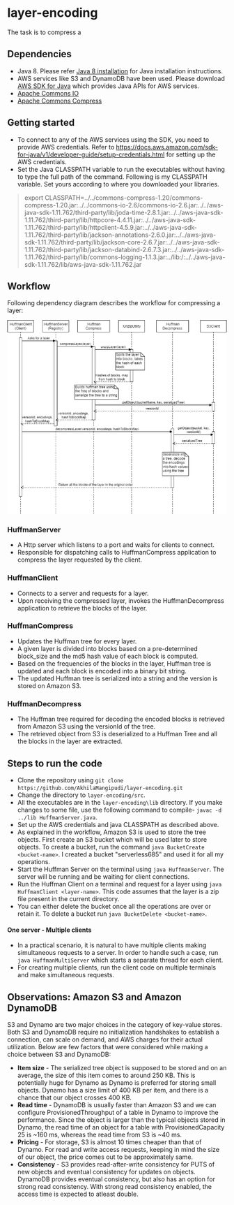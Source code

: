 # layer-encoding
The task is to compress a 
## Dependencies
* Java 8. Please refer [Java 8 installation](https://www.javahelps.com/2015/03/install-oracle-jdk-in-ubuntu.html "Java 8 installation") for Java installation instructions.
* AWS services like S3 and DynamoDB have been used. Please download [AWS SDK for Java](https://sdk-for-java.amazonwebservices.com/latest/aws-java-sdk.zip "AWS SDK for Java") which provides Java APIs for AWS services.
* [Apache Commons IO](http://www.trieuvan.com/apache//commons/io/binaries/commons-io-2.6-bin.zip "Apache Commons IO")
* [Apache Commons Compress](http://mirror.cc.columbia.edu/pub/software/apache//commons/compress/binaries/commons-compress-1.20-bin.zip "Apache Commons Compress")

## Getting started
* To connect to any of the AWS services using the SDK, you need to provide AWS credentials. Refer to https://docs.aws.amazon.com/sdk-for-java/v1/developer-guide/setup-credentials.html for setting up the AWS credentials.
* Set the Java CLASSPATH variable to run the executables without having to type the full path of the command. Following is my CLASSPATH variable. Set yours according to where you downloaded your libraries.
> export CLASSPATH=../../commons-compress-1.20/commons-compress-1.20.jar:../../commons-io-2.6/commons-io-2.6.jar:../../aws-java-sdk-1.11.762/third-party/lib/joda-time-2.8.1.jar:../../aws-java-sdk-1.11.762/third-party/lib/httpcore-4.4.11.jar:../../aws-java-sdk-1.11.762/third-party/lib/httpclient-4.5.9.jar:../../aws-java-sdk-1.11.762/third-party/lib/jackson-annotations-2.6.0.jar:../../aws-java-sdk-1.11.762/third-party/lib/jackson-core-2.6.7.jar:../../aws-java-sdk-1.11.762/third-party/lib/jackson-databind-2.6.7.3.jar:../../aws-java-sdk-1.11.762/third-party/lib/commons-logging-1.1.3.jar:../lib:/:../../aws-java-sdk-1.11.762/lib/aws-java-sdk-1.11.762.jar
## Workflow
Following dependency diagram describes the workflow for compressing a layer:

![alt text](https://github.com/AkhilaMangipudi/layer-encoding/blob/master/serverless_uml.png?raw=true)

### HuffmanServer ###
* A Http server which listens to a port and waits for clients to connect.
* Responsible for dispatching calls to HuffmanCompress application to compress the layer requested by the client.

### HuffmanClient ###
* Connects to a server and requests for a layer.
* Upon receiving the compressed layer, invokes the HuffmanDecompress application to retrieve the blocks of the layer.

### HuffmanCompress ###
* Updates the Huffman tree for every layer.
* A given layer is divided into blocks based on a pre-determined block_size and the md5 hash value of each block is computed.
* Based on the frequencies of the blocks in the layer, Huffman tree is updated and each block is encoded into a binary bit string.
* The updated Huffman tree is serialized into a string and the version is stored on Amazon S3.

### HuffmanDecompress ###
* The Huffman tree required for decoding the encoded blocks is retrieved from Amazon S3 using the versionId of the tree.
* The retrieved object from S3 is deserialized to a Huffman Tree and all the blocks in the layer are extracted.

## Steps to run the code ##
* Clone the repository using `git clone https://github.com/AkhilaMangipudi/layer-encoding.git`
* Change the directory to `layer-encoding/src`.
* All the executables are in the `layer-encoding\lib` directory. If you make changes to some file, use the following command to compile- `javac -d ../lib HuffmanServer.java`.
* Set up the AWS credentials and java CLASSPATH as described above.
* As explained in the workflow, Amazon S3 is used to store the tree objects. First create an S3 bucket which will be used later to store objects. To create a bucket, run the command `java BucketCreate <bucket-name>`. I created a bucket "serverless685" and used it for all my operations.
* Start the Huffman Server on the terminal using `java HuffmanServer`. The server will be running and be waiting for client connections.
* Run the Huffman Client on a terminal and request for a layer using `java HuffmanClient <layer-name>`. This code assumes that the layer is a zip file present in the current directory.
* You can either delete the bucket once all the operations are over or retain it. To delete a bucket run `java BucketDelete <bucket-name>`.
#### One server - Multiple clients ####
* In a practical scenario, it is natural to have multiple clients making simultaneous requests to a server. In order to handle such a case, run `java HuffmanMultiServer` which starts a separate thread for each client. 
* For creating multiple clients, run the client code on multiple terminals and make simultaneous requests.

## Observations: Amazon S3 and Amazon DynamoDB ##
S3 and Dynamo are two major choices in the category of key-value stores. Both S3 and DynamoDB require no initialization handshakes to establish a connection, can scale on demand, and AWS charges for their actual utilization. Below are few factors that were considered while making a choice between S3 and DynamoDB:
* **Item size** - The serialized tree object is supposed to be stored and on an average, the size of this item comes to around 250 KB. This is potentially huge for Dynamo as Dynamo is preferred for storing small objects. Dynamo has a size limit of 400 KB per item, and there is a chance that our object crosses 400 KB.
* **Read time** - DynamoDB is usually faster than Amazon S3 and we can configure ProvisionedThroughput of a table in Dynamo to improve the performance. Since the object is larger than the typical objects stored in Dynamo, the read time of an object for a table with ProvisionedCapacity 25 is ~160 ms, whereas the read time from S3 is ~40 ms.
* **Pricing** - For storage, S3 is almost 10 times cheaper than that of Dynamo. For read and write access requests, keeping in mind the size of our object, the price comes out to be approximately same.
* **Consistency** - S3 provides read-after-write consistency for PUTS of new objects and eventual consistency for updates on objects. DynamoDB provides eventual consistency, but also has an option for strong read consistency. With strong read consistency enabled, the access time is expected to atleast double.
